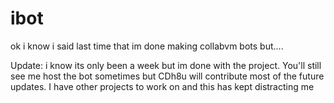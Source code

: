 # ibot
ok i know i said last time that im done making collabvm bots but....

Update: i know its only been a week but im done with the project. You'll still see me host the bot sometimes but CDh8u will contribute most of the future updates. I have other projects to work on and this has kept distracting me

